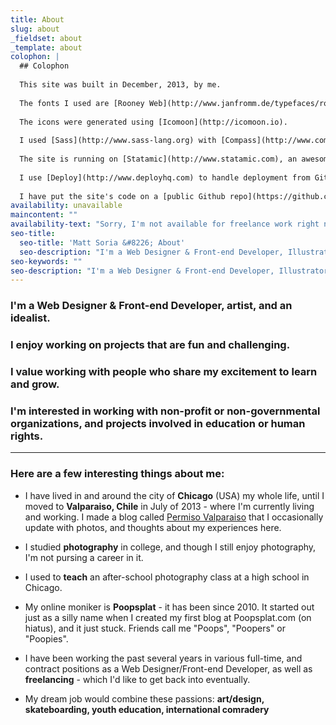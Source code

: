 ```yaml
---
title: About
slug: about
_fieldset: about
_template: about
colophon: |
  ## Colophon
  
  This site was built in December, 2013, by me.
  
  The fonts I used are [Rooney Web](http://www.janfromm.de/typefaces/rooney/web/) and [Europa](http://www.europatype.com/articledetail/17), and are hosted with [Typekit](https://typekit.com/).
  
  The icons were generated using [Icomoon](http://icomoon.io).
  
  I used [Sass](http://www.sass-lang.org) with [Compass](http://www.compass-style.org) to pre-process my css, and coded in [Sublime Text 3](http://www.sublimetext.com).
  
  The site is running on [Statamic](http://www.statamic.com), an awesome, dynamic flat-file CMS built on PHP.
  
  I use [Deploy](http://www.deployhq.com) to handle deployment from Github.
  
  I have put the site's code on a [public Github repo](https://github.com/poopsplat/mattsoria), so feel free to take a look, and make suggestions.
availability: unavailable
maincontent: ""
availability-text: "Sorry, I'm not available for freelance work right now!"
seo-title:
  seo-title: 'Matt Soria &#8226; About'
  seo-description: "I'm a Web Designer & Front-end Developer, Illustrator, and Photographer from Chicago, IL, living and working in Valparaiso, Chile."
seo-keywords: ""
seo-description: "I'm a Web Designer & Front-end Developer, Illustrator and Photographer from Chicago, IL, living and working in Valparaiso, Chile."
---
```

### I'm a Web Designer & Front-end Developer, artist, and an **idealist**.
### I enjoy working on projects that are **fun** and **challenging**.
### I value working with people who share my excitement to **learn** and **grow**.
### I'm interested in working with **non-profit** or **non-governmental organizations**, and projects involved in **education** or **human rights**.

---
### Here are a few interesting things about me:

- I have lived in and around the city of **Chicago** (USA) my whole life, until I moved to **Valparaiso, Chile** in July of 2013 - where I'm currently living and working. I made a blog called [Permiso Valparaiso](http://permisovalparaiso.com) that I occasionally update with photos, and thoughts about my experiences here.

- I studied **photography** in college, and though I still enjoy photography, I'm not pursing a career in it.

- I used to **teach** an after-school photography class at a high school in Chicago.

- My online moniker is **Poopsplat** - it has been since 2010. It started out just as a silly name when I created my first blog at Poopsplat.com (on hiatus), and it just stuck. Friends call me "Poops", "Poopers" or "Poopies".

- I have been working the past several years in various full-time, and contract positions as a Web Designer/Front-end Developer, as well as **freelancing** - which I'd like to get back into eventually.

- My dream job would combine these passions: **art/design, skateboarding, youth education, international comradery**